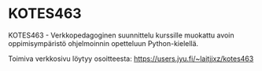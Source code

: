 # KOTES463

KOTES463 - Verkkopedagoginen suunnittelu kurssille muokattu avoin oppimisympäristö ohjelmoinnin opetteluun Python-kielellä.

Toimiva verkkosivu löytyy osoitteesta: https://users.jyu.fi/~laitjjxz/kotes463
